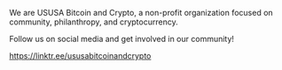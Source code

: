 We are USUSA Bitcoin and Crypto, a non-profit organization focused on community, philanthropy, and cryptocurrency.

Follow us on social media and get involved in our community!

https://linktr.ee/ususabitcoinandcrypto
